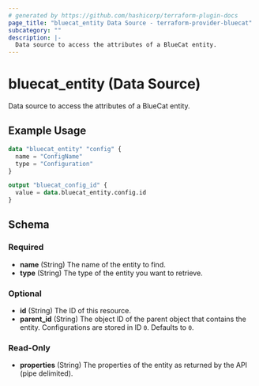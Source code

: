 ```yaml
---
# generated by https://github.com/hashicorp/terraform-plugin-docs
page_title: "bluecat_entity Data Source - terraform-provider-bluecat"
subcategory: ""
description: |-
  Data source to access the attributes of a BlueCat entity.
---
```


# bluecat_entity (Data Source)

Data source to access the attributes of a BlueCat entity.

## Example Usage

```terraform
data "bluecat_entity" "config" {
  name = "ConfigName"
  type = "Configuration"
}

output "bluecat_config_id" {
  value = data.bluecat_entity.config.id
}
```

<!-- schema generated by tfplugindocs -->
## Schema

### Required

- **name** (String) The name of the entity to find.
- **type** (String) The type of the entity you want to retrieve.

### Optional

- **id** (String) The ID of this resource.
- **parent_id** (String) The object ID of the parent object that contains the entity. Configurations are stored in ID `0`. Defaults to `0`.

### Read-Only

- **properties** (String) The properties of the entity as returned by the API (pipe delimited).


